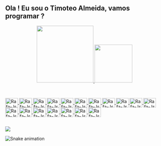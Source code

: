 ## Ola ! Eu sou o Timoteo Almeida, vamos programar ?
<div align="center">
  <a href="https://github.com/TimoteoAlmeida">
  <img height="180em" src="https://github-readme-stats.vercel.app/api?username=TimoteoAlmeida&show_icons=true&theme=dracula&include_all_commits=true&count_private=true"/>
  <img height="120em" src="https://github-readme-stats.vercel.app/api/top-langs/?username=TimoteoAlmeida&layout=compact&langs_count=7&theme=dracula"/>
</div>

##

<div style="display: inline_block"><br>
 <img align="center" alt="Rafa-Js" height="30" width="40" 
 <img src="https://cdn.jsdelivr.net/gh/devicons/devicon/icons/bash/bash-original.svg" />
 <img align="center" alt="Rafa-Js" height="30" width="40"    
 <img src="https://cdn.jsdelivr.net/gh/devicons/devicon/icons/c/c-original.svg" />
 <img align="center" alt="Rafa-Js" height="30" width="40"   
 <img src="https://cdn.jsdelivr.net/gh/devicons/devicon/icons/cplusplus/cplusplus-original.svg" />
 <img align="center" alt="Rafa-Js" height="30" width="40"   
 <img src="https://cdn.jsdelivr.net/gh/devicons/devicon/icons/embeddedc/embeddedc-original.svg" />
 <img align="center" alt="Rafa-Js" height="30" width="40"   
 <img src="https://cdn.jsdelivr.net/gh/devicons/devicon/icons/csharp/csharp-original.svg" /> 
 <img align="center" alt="Rafa-Js" height="30" width="40"   
 <img src="https://cdn.jsdelivr.net/gh/devicons/devicon/icons/gcc/gcc-original.svg" />
 <img align="center" alt="Rafa-Js" height="30" width="40"   
 <img src="https://cdn.jsdelivr.net/gh/devicons/devicon/icons/lua/lua-original-wordmark.svg" />
 <img align="center" alt="Rafa-Js" height="30" width="40"   
 <img src="https://cdn.jsdelivr.net/gh/devicons/devicon/icons/qt/qt-original.svg" />
 <img align="center" alt="Rafa-Js" height="30" width="40"   
 <img src="https://cdn.jsdelivr.net/gh/devicons/devicon/icons/rust/rust-plain.svg" />
 <img align="center" alt="Rafa-Js" height="30" width="40"   
 <img src="https://cdn.jsdelivr.net/gh/devicons/devicon/icons/php/php-original.svg" />
 <img align="center" alt="Rafa-Js" height="30" width="40"   
 <img src="https://cdn.jsdelivr.net/gh/devicons/devicon/icons/dart/dart-original.svg" />
 <img align="center" alt="Rafa-Js" height="30" width="40"   
 <img src="https://cdn.jsdelivr.net/gh/devicons/devicon/icons/flutter/flutter-original.svg" />
 <img align="center" alt="Rafa-Js" height="30" width="40"   
 <img src="https://cdn.jsdelivr.net/gh/devicons/devicon/icons/javascript/javascript-original.svg" />
 <img align="center" alt="Rafa-Js" height="30" width="40"   
 <img src="https://cdn.jsdelivr.net/gh/devicons/devicon/icons/julia/julia-original.svg" />
 <img align="center" alt="Rafa-Js" height="30" width="40"   
 <img src="https://cdn.jsdelivr.net/gh/devicons/devicon/icons/python/python-original.svg" />
 <img align="center" alt="Rafa-Js" height="30" width="40"   
 <img src="https://cdn.jsdelivr.net/gh/devicons/devicon/icons/linux/linux-original.svg" />
 <img align="center" alt="Rafa-Js" height="30" width="40"   
 <img src="https://cdn.jsdelivr.net/gh/devicons/devicon/icons/msdos/msdos-original.svg" />
 <img align="center" alt="Rafa-Js" height="30" width="40"   
 <img src="https://cdn.jsdelivr.net/gh/devicons/devicon/icons/oracle/oracle-original.svg" />
 </div>

## 
<div> 
 <a href="https://www.linkedin.com/in/timoteo-almeida-5680b25/" target="_blank"><img src="https://img.shields.io/badge/-LinkedIn-%230077B5?style=for-the-badge&logo=linkedin&logoColor=white" target="_blank"></a> 
    
  ![Snake animation](https://github.com/TimoteoAlmeida/Oracle/blob/output/github-contribution-grid-snake.svg)
</div>  
